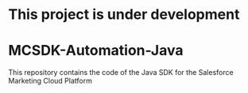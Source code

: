 # This project is under development

# MCSDK-Automation-Java
This repository contains the code of the Java SDK for the Salesforce Marketing Cloud Platform
